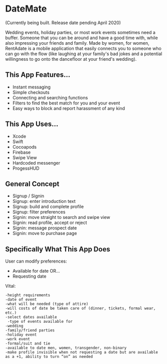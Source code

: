 # DateMate

(Currently being built. Release date pending April 2020)

Wedding events, holiday parties, or most work events sometimes need a buffer. Someone that you can be around and have a good time with, while also impressing your friends and family. Made by women, for women, RentAdate is a mobile application that easily connects you to someone who can go with the flow (like laughing at your family's bad jokes and a potential willingness to go onto the dancefloor at your friend's wedding). 

## This App Features...

- Instant messaging
- Simple checkouts
- Connecting and searching functions
- Filters to find the best match for you and your event
- Easy ways to block and report harassment of any kind

## This App Uses...

- Xcode
- Swift
- Cocoapods
- Firebase
- Swipe View
- Hardcoded messenger
- ProgessHUD

## General Concept

- Signup / Signin
- Signup: enter introduction text
- Signup: build and complete profile
- Signup: filter preferences
- Signin: move straight to search and swipe view
- Signin: read profile, accept or reject
- Signin: message prospect date
- Signin: move to purchase page

## Specifically What This App Does

User can modify preferences:

- Available for date
OR...
- Requesting date

Vital:

	-height requirements
	-date of event
	-what will be needed (type of attire)
	-will costs of date be taken care of (dinner, tickets, formal wear, etc.)
  	-select dates available
 	 -type of events available for
	-wedding
	-family/friend parties
	-holiday event
	-work event
	-formal/suit and tie
  	-available to date men, women, transgender, non-binary
  	-make profile invisible when not requesting a date but are available as a +1, ability to turn “on” as needed

